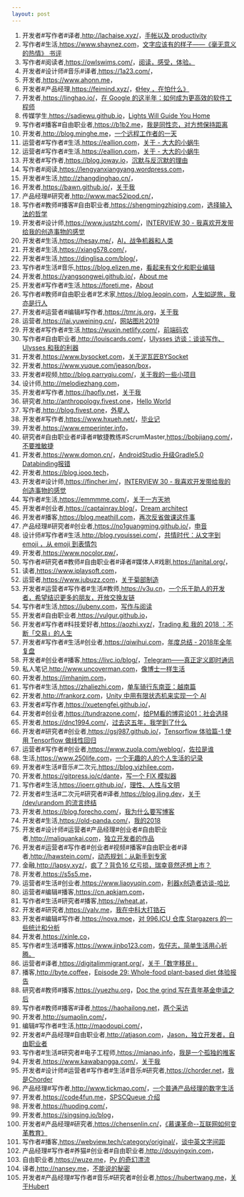 ```yaml
---
layout: post
---
```


1. 开发者#写作者#译者,<http://lachaise.xyz/>，[手帐以及 productivity](http://lachaise.xyz/post/210)
1. 写作者#生活,<https://www.shaynez.com>，[文字应该有的样子——《毫无意义的热情》 书评](https://www.shaynez.com/archives/33.html)
1. 写作者#阅读者,<https://owlswims.com/>，[阅读，感受，体验。](https://owlswims.com/2019-top10/)
1. 开发者#设计师#音乐#译者,<https://1a23.com/>，[]()
1. 开发者,<https://www.ahonn.me>，[]()
1. 开发者#产品经理,<https://feimind.xyz/>，[《Hey ，在怕什么》](https://feimind.xyz/2019/hi-zai-pa-shi-yao-d9b3ae41)
1. 开发者,<https://linghao.io/>，[在 Google 的这半年：如何成为更高效的软件工程师](https://linghao.io/posts/noogler-learning-effective-engineer/)
1. 传媒学生,<https://sadiewu.github.io>，[Lights Will Guide You Home](http://sadiewu.github.io//post/lights-will-guide-you-home)
1. 写作者#播客#自由职业者,<https://b1b2.me>，[我是同性恋，对方想保持距离](https://b1b2.me/2019/03/21/no-homo/)
1. 开发者,<http://blog.minghe.me>，[一个远程工作者的一天](http://blog.minghe.me/a-day-of-remote-worker/)
1. 运营者#写作者#生活,<https://eallion.com>，[关于 - 大大的小蜗牛](https://eallion.com/about)
1. 运营者#写作者#生活,<https://eallion.com>，[关于 - 大大的小蜗牛](https://eallion.com/about)
1. 开发者#写作者,<https://blog.joway.io>，[沉默与反沉默的理由](https://blog.joway.io/posts/54-100/)
1. 写作者#阅读,<https://lengyanxiangyang.wordpress.com>，[]()
1. 开发者#生活,<http://zhangdinghao.cn/>，[]()
1. 开发者,<https://bawn.github.io/>，[关于我](https://bawn.github.io/about/)
1. 产品经理#研究者,<http://www.mac52ipod.cn/>，[]()
1. 写作者#教师#播客#自由职业者,<https://shengmingzhiqing.com>，[选择输入法的哲学](https://shengmingzhiqing.com/zh/2016/xuan-ze-shu-ru-fa-de-zhe-xue-55287694)
1. 开发者#设计师,<https://www.justzht.com/>，[INTERVIEW 30 - 我喜欢开发带给我的创造事物的感觉](https://zhuanlan.zhihu.com/p/38094305)
1. 开发者#生活,<https://hesay.me/>，[AI，战争机器和人类](https://hesay.me/posts/about-openai-five/)
1. 开发者#生活,<https://xiang578.com/>，[]()
1. 开发者#生活,<https://dinglisa.com/blog/>，[]()
1. 写作者#生活#音乐,<https://blog.elizen.me>，[看起来有文化和职业编辑](https://blog.elizen.me/post/kan-qi-lai-you-wen-hua-he-zhi-ye-bian-ji)
1. 开发者,<https://yangsongwei.github.io/>，[About me](https://yangsongwei.github.io/about/)
1. 开发者#写作者#生活,<https://foreti.me>，[About](https://foreti.me/about/)
1. 写作者#教师#自由职业者#艺术家,<https://blog.leoqin.com>，[人生如逆旅，我亦是行人](https://blog.leoqin.com/2018/07/04/人生如逆旅，我亦是行人/)
1. 开发者#运营者#编辑#写作者,<https://tmr.js.org>，[关于我](https://tmr.js.org/about/)
1. 运营者,<https://lai.yuweining.cn/>，[网站图片2019](https://lai.yuweining.cn/archives/2647/)
1. 开发者#写作者#生活,<https://wuxin.netlify.com/>，[前端码农](https://wuxin.netlify.com/about/)
1. 写作者#自由职业者,<http://louiscards.com/>，[Ulysses 访谈：谈谈写作、Ulysses 和我的利器](http://t.cn/EobGra5)
1. 开发者,<https://www.bysocket.com>，[关于泥瓦匠BYSocket](https://www.bysocket.com/about)
1. 开发者,<https://www.yuque.com/jeason/box>，[]()
1. 开发者#视频,<http://blog.parryqiu.com/>，[关于我的一些小项目](http://www.parryqiu.com/)
1. 设计师,<http://melodiezhang.com>，[]()
1. 开发者#写作者,<https://haofly.net>，[关于我](https://haofly.net/about/)
1. 研究者,<http://anthropology.fivest.one>，[Hello World](http://anthropology.fivest.one/archives/1)
1. 写作者,<http://blog.fivest.one>，[外星人](http://blog.fivest.one/archives/5317)
1. 开发者#写作者,<https://www.hxueh.net/>，[毕业记](https://www.hxueh.net/929/)
1. 开发者,<https://www.emperinter.info>，[]()
1. 研究者#自由职业者#译者#敏捷教练#ScrumMaster,<https://bobjiang.com/>，[不要推敏捷](https://bobjiang.com/blog/20190330-dont-push-agile)
1. 开发者,<https://www.domon.cn/>，[AndroidStudio 升级Gradle5.0 Databinding报错](https://www.domon.cn/2019/04/25/update-android-studiodatabinding-error/)
1. 开发者,<https://blog.iooo.tech>，[](https://blog.iooo.tech/about/)
1. 开发者#设计师,<https://fincher.im/>，[INTERVIEW 30 - 我喜欢开发带给我的创造事物的感觉](https://zhuanlan.zhihu.com/p/38094305)
1. 写作者#生活,<https://emmmme.com/>，[关于一方天地](http://emmmme.com/tinyworld)
1. 开发者#创业者,<https://captainray.blog/>，[Dream architect](https://captainray.blog/about/)
1. 开发者#播客,<https://blog.meathill.com>，[再次反省做课这件事](https://blog.meathill.com/share/continue-self-questioning-about-lecture.html)
1. 产品经理#研究者#创业者,<https://no1guangming.github.io/>，[申音](https://no1guangming.github.io/blog/2019/03/14/%E7%94%B3%E9%9F%B3)
1. 设计师#写作者#生活,<http://blog.ryouissei.com/>，[共情时代：从文字到 emoji ，从 emoji 到表情包](http://blog.ryouissei.com/post/60817.html)
1. 开发者,<https://www.nocolor.pw/>，[]()
1. 写作者#研究者#教师#自由职业者#译者#媒体人#戏剧,<https://lanital.org/>，[]()
1. 读者,<https://www.iplaysoft.com>，[]()
1. 运营者,<https://www.jubuzz.com>，[关于菊部制造](https://www.jubuzz.com/start-page)
1. 开发者#运营者#写作者#生活#教师,<https://v3u.cn>，[一个乐于助人的开发者，希望结识更多的朋友，开放交换友链]()
1. 写作者#生活,<https://jubeny.com>，[写作与阅读](https://jubeny.com/2018/08/writing-and-reading/)
1. 开发者#自由职业者,<https://vulgur.github.io>，[]()
1. 开发者#写作者#科技爱好者,<https://aozhi.xyz/>，[Trading 和 我的 2018 ：不断「交易」的人生](https://aozhi.xyz/2019/02/17/Trading%20%E5%92%8C%20%E6%88%91%E7%9A%84%202018%20%EF%BC%9A%E4%B8%8D%E6%96%AD%E3%80%8C%E4%BA%A4%E6%98%93%E3%80%8D%E7%9A%84%E4%BA%BA%E7%94%9F/)
1. 开发者#写作者#生活#创业者,<https://qiwihui.com>，[年度总结 - 2018年全年复盘](https://qiwihui.com/qiwihui-blog-43/)
1. 开发者#创业者#播客,<https://livc.io/blog/>，[Telegram——真正定义即时通讯](https://livc.io/blog/177)
1. 私人笔记,<http://www.uncoverman.com>，[像博士一样生活](http://www.uncoverman.com/live-as-a-doctor.html)
1. 开发者,<https://imhanjm.com>，[]()
1. 写作者#生活,<https://zhaliezhi.com>，[单车骑行东南亚：越南篇](https://zhaliezhi.com/posts/9cb741f5.html)
1. 开发者,<http://frankorz.com>，[Unity 中用有限状态机来实现一个 AI](http://frankorz.com/2018/06/22/finite-state-machine-in-unity/)
1. 开发者#写作者,<https://xuetengfei.github.io/>，[]()
1. 开发者#创业者,<https://tundrazone.com/>，[给PM看的博弈论01：社会选择](https://tundrazone.com/?p=262)
1. 开发者,<https://dnc1994.com/>，[过去这五年，我学到了什么](https://dnc1994.com/2018/12/last-5-years-lessons/)
1. 开发者#研究者#创业者,<https://gsj987.github.io/>，[Tensorflow 体验篇-1 使用 Tensorflow 做线性回归](https://gsj987.github.io/posts/tensorflow-experience-1/)
1. 运营者#写作者#创业者,<https://www.zuola.com/weblog/>，[佐拉是谁](https://www.zuola.com/about.htm)
1. 生活,<https://www.250life.com>，[一个无趣的人的个人生活的记录](https://www.250life.com/index.php/archives/13/)
1. 开发者#生活#音乐#二次元,<https://blog.yizhilee.com>，[]()
1. 开发者,<https://gitpress.io/c/dante>，[写一个 FIX 模拟器](https://gitpress.io/c/dante/fix_simulator)
1. 写作者#生活,<https://ioerr.github.io/>，[理性、人性与文明](https://ioerr.github.io/posts/lixing-renxing-yu-wenming/)
1. 开发者#生活#二次元#研究者#译者,<https://blog.jling.dev>，[关于 /dev/urandom 的流言终结](https://blog.jling.dev/dev-urandom-myth/)
1. 开发者,<https://blog.forecho.com/>，[我为什么要写博客](https://blog.forecho.com/blog-5-year-old-happy-birthday.html)
1. 开发者#生活,<https://old-panda.com/>，[我的2018](https://old-panda.com/2018/12/31/my-2018/)
1. 开发者#设计师#运营者#产品经理#创业者#自由职业者,<http://maliquankai.com>，[独立开发者的作品](http://maliquankai.com/production/)
1. 开发者#运营者#写作者#创业者#视频#播客#自由职业者#译者,<http://hawstein.com/>，[动态规划：从新手到专家](http://hawstein.com/2013/03/26/dp-novice-to-advanced/)
1. 金融,<http://lapsy.xyz/>，[疯了？背负16 亿亏损，瑞幸竟然还想上市？](http://lapsy.xyz/post/feng-liao-bei-fu-16-yi-yu-sun-rui-xing-jing-ran-huan-xiang-shang-shi/)
1. 开发者,<https://s5s5.me>，[]()
1. 运营者#生活#创业者,<https://www.liaoyuqin.com>，[利器x创造者访谈-哈比](https://www.liaoyuqin.com/post/it-s-me/liqixproject)
1. 运营者#编辑#播客,<https://cn.apkjam.com>，[]()
1. 写作者#生活#研究者#播客,<https://wheat.at>，[]()
1. 开发者#研究者,<https://yalv.me>，[我在中科大打锆石](https://yalv.me/yalv-ustc-zircon/)
1. 开发者#编辑#写作者,<https://nova.moe>，[对 996.ICU 仓库 Stargazers 的一些统计和分析](https://nova.moe/some-analysis-on-gh-repo-996-icu/)
1. 开发者,<https://xinle.co>，[]()
1. 写作者#生活#播客,<https://www.jinbo123.com>，[佐仔志，简单生活用心折腾。](https://www.jinbo123.com/7597.html)
1. 运营者#译者,<https://digitalimmigrant.org/>，[关于「数字移民」](https://digitalimmigrant.org/431)
1. 播客,<http://byte.coffee>，[Episode 29: Whole-food plant-based diet 体验报告](http://byte.coffee/episode-29/)
1. 研究者#教师#播客,<https://yuezhu.org>，[Doc the grind 写在青年基金申请之后](http://yuezhu.org/nscf/)
1. 写作者#教师#播客#译者,<https://haohailong.net>，[两个采访](https://haohailong.net/2019/03/2-interviews/)
1. 开发者,<http://sumaolin.com/>，[]()
1. 编辑#写作者#生活,<http://maodoupi.com/>，[]()
1. 开发者#产品经理#自由职业者,<http://atjason.com>，[Jason，独立开发者，自由职业者](https://atjason.com/about/)
1. 写作者#生活#研究者#电子工程师,<https://mianao.info>，[我是一个孤独的推客](https://mianao.info/2009/10/19/%E6%88%91%E6%98%AF%E4%B8%80%E4%B8%AA%E5%AD%A4%E7%8B%AC%E7%9A%84%E6%8E%A8%E5%AE%A2)
1. 开发者,<https://www.kawabangga.com/>，[关于我](https://www.kawabangga.com/about)
1. 开发者#设计师#运营者#写作者#生活#音乐#研究者,<https://chorder.net>，[我是Chorder](https://chorder.net/about.html)
1. 产品经理#写作者,<http://www.tickmao.com/>，[一个普通产品经理的数字生活](http://www.tickmao.com/2017/11/29/liqi-write-lyle/)
1. 开发者,<https://code4fun.me>，[SPSCQueue 介绍](http://code4fun.me/2019/03/26/SPSCQueue/)
1. 开发者,<https://huoding.com/>，[]()
1. 开发者,<https://singsing.io/blog>，[](https://singsing.io/blog/tags/Mac/)
1. 开发者#产品经理#研究者,<https://chensenlin.cn/>，[《慕课革命--互联网如何变革教育》](https://chensenlin.cn/posts/23112/)
1. 写作者#播客,<https://webview.tech/category/original/>，[谈中英文字间距](https://webview.tech/934/)
1. 产品经理#写作者#养猫#创业者#自由职业者,<http://douyingxin.com>，[]()
1. 自由职业者,<https://wuze.me>，[Py 的奇幻漂流](https://wuze.me/life-of-py)
1. 译者,<http://nansey.me>，[不能说的秘密](http://www.nansey.me/untold-secret/)
1. 开发者#产品经理#写作者#音乐#研究者#创业者,<https://hubertwang.me>，[关于Hubert](hubertwang.me/about)
